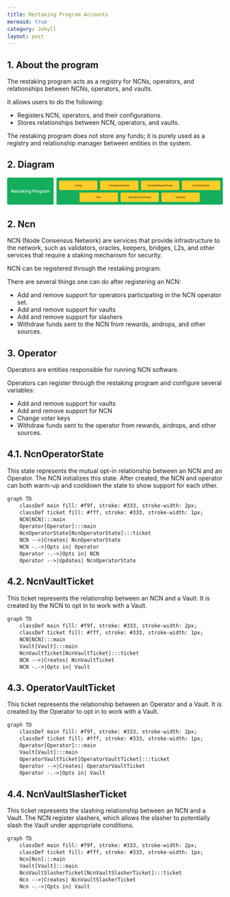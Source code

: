 ```yaml
---
title: Restaking Program Accounts
mermaid: true
category: Jekyll
layout: post
---
```


## 1. About the program

The restaking program acts as a registry for NCNs, operators, and relationships between NCNs, operators, and vaults.

It allows users to do the following:

- Registers NCN, operators, and their configurations.
- Stores relationships between NCN, operators, and vaults.

The restaking program does not store any funds; it is purely used as a registry and relationship manager between
entities in the system.

## 2. Diagram

![Restaking Accounts](../assets/images/restaking_accounts.png)

## 2. Ncn

NCN (Node Consensus Network) are services that provide infrastructure to the network, such as validators, oracles, keepers, bridges, L2s, and
other services that require a staking mechanism for security.

NCN can be registered through the restaking program.

There are several things one can do after registering an NCN:

- Add and remove support for operators participating in the NCN operator set.
- Add and remove support for vaults
- Add and remove support for slashers
- Withdraw funds sent to the NCN from rewards, airdrops, and other sources.

## 3. Operator

Operators are entities responsible for running NCN software.

Operators can register through the restaking program and configure several variables:

- Add and remove support for vaults
- Add and remove support for NCN
- Change voter keys
- Withdraw funds sent to the operator from rewards, airdrops, and other sources.

## 4.1. NcnOperatorState

This state represents the mutual opt-in relationship between an NCN and an Operator. The NCN initializes this state. After created, the NCN and operator can both warm-up and cooldown the state to show support for each other.

```mermaid
graph TD
    classDef main fill: #f9f, stroke: #333, stroke-width: 2px;
    classDef ticket fill: #fff, stroke: #333, stroke-width: 1px;
    NCN[NCN]:::main
    Operator[Operator]:::main
    NcnOperatorState[NcnOperatorState]:::ticket
    NCN -->|Creates| NcnOperatorState
    NCN -.->|Opts in| Operator
    Operator -.->|Opts in| NCN
    Operator -->|Updates| NcnOperatorState
```

## 4.2. NcnVaultTicket

This ticket represents the relationship between an NCN and a Vault. It is created by the NCN to opt in to work with a Vault.

```mermaid
graph TD
    classDef main fill: #f9f, stroke: #333, stroke-width: 2px;
    classDef ticket fill: #fff, stroke: #333, stroke-width: 1px;
    NCN[NCN]:::main
    Vault[Vault]:::main
    NcnVaultTicket[NcnVaultTicket]:::ticket
    NCN -->|Creates| NcnVaultTicket
    NCN -.->|Opts in| Vault
```

## 4.3. OperatorVaultTicket

This ticket represents the relationship between an Operator and a Vault. It is created by the Operator to opt in to work with a Vault.

```mermaid
graph TD
    classDef main fill: #f9f, stroke: #333, stroke-width: 2px;
    classDef ticket fill: #fff, stroke: #333, stroke-width: 1px;
    Operator[Operator]:::main
    Vault[Vault]:::main
    OperatorVaultTicket[OperatorVaultTicket]:::ticket
    Operator -->|Creates| OperatorVaultTicket
    Operator -.->|Opts in| Vault
```

## 4.4. NcnVaultSlasherTicket

This ticket represents the slashing relationship between an NCN and a Vault. The NCN register slashers, which allows the slasher to potentially slash the Vault under appropriate conditions.

```mermaid
graph TD
    classDef main fill: #f9f, stroke: #333, stroke-width: 2px;
    classDef ticket fill: #fff, stroke: #333, stroke-width: 1px;
    Ncn[Ncn]:::main
    Vault[Vault]:::main
    NcnVaultSlasherTicket[NcnVaultSlasherTicket]:::ticket
    Ncn -->|Creates| NcnVaultSlasherTicket
    Ncn -.->|Opts in| Vault
```
